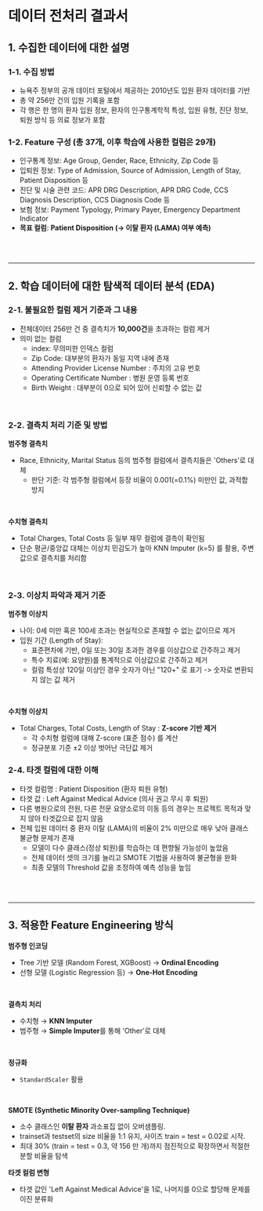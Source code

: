 # 데이터 전처리 결과서

## 1. 수집한 데이터에 대한 설명

### 1-1. 수집 방법  
  - 뉴욕주 정부의 공개 데이터 포털에서 제공하는 2010년도 입원 환자 데이터를 기반 <br>
  - 총 약 256만 건의 입원 기록을 포함 <br>
  - 각 행은 한 명의 환자 입원 정보, 환자의 인구통계학적 특성, 입원 유형, 진단 정보, 퇴원 방식 등 의료 정보가 포함 <br>


### 1-2. Feature 구성 (총 37개, 이후 학습에 사용한 컬럼은 29개)

  - 인구통계 정보: Age Group, Gender, Race, Ethnicity, Zip Code 등 <br>
  - 입퇴원 정보: Type of Admission, Source of Admission, Length of Stay, Patient Disposition 등 <br>
  - 진단 및 시술 관련 코드: APR DRG Description, APR DRG Code, CCS Diagnosis Description, CCS Diagnosis Code 등 <br>
  - 보험 정보: Payment Typology, Primary Payer, Emergency Department Indicator<br>
  - **목표 컬럼**: **Patient Disposition (→ 이탈 환자 (LAMA) 여부 예측)**

<br/><br/>

---

## 2. 학습 데이터에 대한 탐색적 데이터 분석 (EDA) 

### 2-1. 불필요한 컬럼 제거 기준과 그 내용
  - 전체데이터 256만 건 중 결측치가 **10,000건**을 초과하는 컬럼 제거<br>
  - 의미 없는 컬럼 <br>
    * index: 무의미한 인덱스 컬럼 <br>
    * Zip Code: 대부분의 환자가 동일 지역 내에 존재 <br>
    * Attending Provider License Number : 주치의 고유 번호 <br>
    * Operating Certificate Number : 병원 운영 등록 번호 <br>
    * Birth Weight : 대부분이 0으로 되어 있어 신뢰할 수 없는 값 <br>

<br/>

### 2-2. 결측치 처리 기준 및 방법

  **범주형 결측치**

  - Race, Ethnicity, Marital Status 등의 범주형 컬럼에서 결측치들은 'Others'로 대체
    * 판단 기준: 각 범주형 컬럼에서 등장 비율이 0.001(=0.1%) 미만인 값, 과적합 방지

<br/>

  **수치형 결측치**

  - Total Charges, Total Costs 등 일부 재무 컬럼에 결측이 확인됨<br>
  - 단순 평균/중앙값 대체는 이상치 민감도가 높아 KNN Imputer (k=5) 를 활용, 주변 값으로 결측치를 처리함
<br/>

### 2-3. 이상치 파악과 제거 기준 

  **범주형 이상치**
  
  - 나이: 0세 미만 혹은 100세 초과는 현실적으로 존재할 수 없는 값이므로 제거<br>
  - 입원 기간 (Length of Stay):
    * 표준편차에 기반, 0일 또는 30일 초과한 경우를 이상값으로 간주하고 제거
    * 특수 치료(예: 요양원)를 통계적으로 이상값으로 간주하고 제거
    * 컬럼 특성상 120일 이상인 경우 숫자가 아닌 "120+" 로 표기 -> 숫자로 변환되지 않는 값 제거
<br/>

  **수치형 이상치**
  
  - Total Charges, Total Costs, Length of Stay : **Z-score 기반 제거**
    * 각 수치형 컬럼에 대해 Z-score (표준 점수) 를 계산
    * 정규분포 기준 ±2 이상 벗어난 극단값 제거

### 2-4. 타겟 컬럼에 대한 이해

  - 타겟 컬럼명 : Patient Disposition (환자 퇴원 유형)
  - 타겟 값 : Left Against Medical Advice (의사 권고 무시 후 퇴원)
  - 다른 병원으로의 전원, 다른 전문 요양소로의 이동 등의 경우는 프로젝트 목적과 맞지 않아 타겟값으로 잡지 않음
  - 전체 입원 데이터 중 환자 이탈 (LAMA)의 비율이 2% 미만으로 매우 낮아 클래스 불균형 문제가 존재<br>
    * 모델이 다수 클래스(정상 퇴원)를 학습하는 데 편향될 가능성이 높았음 <br>
    * 전체 데이터 셋의 크기를 늘리고 SMOTE 기법을 사용하여 불균형을 완화
    * 최종 모델의 Threshold 값을 조정하여 예측 성능을 높임 

<br/><br/>

---

## 3. 적용한 Feature Engineering 방식

  **범주형 인코딩**
  - Tree 기반 모델 (Random Forest, XGBoost) → **Ordinal Encoding**<br>
  - 선형 모델 (Logistic Regression 등) → **One-Hot Encoding**
<br/>

  **결측치 처리** 
  - 수치형 → **KNN Imputer** <br>
  - 범주형 → **Simple Imputer**를 통해 'Other'로 대체
<br/>

  **정규화**
  - `StandardScaler` 활용 <br>
<br/>

  **SMOTE (Synthetic Minority Over-sampling Technique)**
  - 소수 클래스인 **이탈 환자** 과소표집 없이 오버샘플링.
  - trainset과 testset의 size 비율을 1:1 유지, 사이즈 train = test = 0.02로 시작.
  - 최대 30% (train = test = 0.3, 약 156 만 개)까지 점진적으로 확장하면서 적절한 분할 비율을 탐색

  **타겟 컬럼 변형**
  - 타겟 값인 'Left Against Medical Advice'을 1로, 나머지를 0으로 할당해 문제를 이진 분류화

<br/>
<br/>

